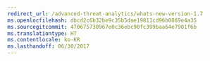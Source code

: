 ```yaml
---
redirect_url: /advanced-threat-analytics/whats-new-version-1.7
ms.openlocfilehash: dbcd2c6b32be9c35b5dae19811cd96b0869e4a35
ms.sourcegitcommit: 470675730967e0c36ebc90fc399baa64e7901f6b
ms.translationtype: HT
ms.contentlocale: ko-KR
ms.lasthandoff: 06/30/2017
---
```

